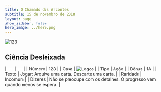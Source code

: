 ```yaml
---
title: O Chamado dos Arcontes
subtitle: 15 de novembro de 2018
layout: page
show_sidebar: false
hero_image: ../hero.png
---
```


![123](https://cdn.keyforgegame.com/media/card_front/pt/341_123_R3C97J8JMPRV_pt.png)

## Ciência Desleixada

|----|----|
| Número | 123 |
| Casa | ![Logos](https://archonarcana.com/images/thumb/c/ce/Logos.png/22px-Logos.png "Logos") |
| Tipo | Ação |
| Bônus | 1A |
| Texto | Jogar: Arquive uma carta. Descarte uma carta. |
| Raridade | Incomum |
| Dizeres | Não se preocupe com os detalhes.  O progresso vem quando menos se espera. |
